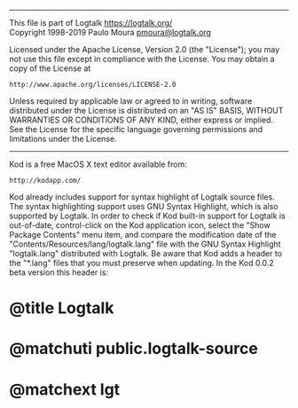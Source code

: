 ________________________________________________________________________

This file is part of Logtalk <https://logtalk.org/>  
Copyright 1998-2019 Paulo Moura <pmoura@logtalk.org>

Licensed under the Apache License, Version 2.0 (the "License");
you may not use this file except in compliance with the License.
You may obtain a copy of the License at

    http://www.apache.org/licenses/LICENSE-2.0

Unless required by applicable law or agreed to in writing, software
distributed under the License is distributed on an "AS IS" BASIS,
WITHOUT WARRANTIES OR CONDITIONS OF ANY KIND, either express or implied.
See the License for the specific language governing permissions and
limitations under the License.
________________________________________________________________________


Kod is a free MacOS X text editor available from:

	http://kodapp.com/

Kod already includes support for syntax highlight of Logtalk source files.
The syntax highlighting support uses GNU Syntax Highlight, which is also
supported by Logtalk. In order to check if Kod built-in support for Logtalk
is out-of-date, control-click on the Kod application icon, select the "Show
Package Contents" menu item, and compare the modification date of the
"Contents/Resources/lang/logtalk.lang" file with the GNU Syntax Highlight
"logtalk.lang" distributed with Logtalk. Be aware that Kod adds a header to
the "*.lang" files that you must preserve when updating. In the Kod 0.0.2
beta version this header is:

# @title Logtalk
# @matchuti public.logtalk-source
# @matchext lgt
